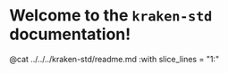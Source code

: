 # Welcome to the `kraken-std` documentation!

@cat ../../../kraken-std/readme.md :with slice_lines = "1:"
